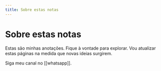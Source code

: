 ```yaml
---
title: Sobre estas notas
---
```

# Sobre estas notas

Estas são minhas anotações. Fique à vontade para explorar. Vou atualizar estas páginas na medida que novas ideias surgirem.

Siga meu canal no [[whatsapp]].
